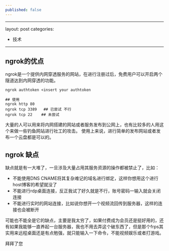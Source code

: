 ```yaml
---
published: false
---
```

---
layout: post
categories:
  - 技术
---
 
## ngrok的优点

ngrok是一个提供内网穿透服务的网站，在进行注册过后，免费用户可以开启两个隧道达到内网穿透的功能。
```ssh
ngrok authtoken <insert your authtoken

## 使用
ngrok http 80
ngrok tcp 3389   ## 已尝试 不行
ngrok tcp 22    ## 未尝试
```
大量的人可以用来将内网搭建的网站或者服务发布到公网上，也有比较多的人用这个来做一些钓鱼网站进行社工的攻击。
使用上来说，进行简单的发布网站或者发布一个云盘都是可以的。

## ngrok 缺点

缺点就是有一大堆了，一旦涉及大量占用其服务资源的操作都被禁止了，比如：

- 不能使用DNS CNAME将其复杂难记的域名进行绑定，这样你想用这个进行host博客的希望就没了
- 不能进行rdp桌面连接，反正我试了好久就是不行，账号密码一输入就会关闭连接
- 不能进行实时的网站连接，比如说你想开一个视频流回传到服务器，这样的连接也会被断开

可能也不能全是它的缺点，主要是我太穷了，如果付费成为会员还是挺好用的，还有如果我能够一直养起一台服务器，我也不用去弄这个破东西了，但是那个frps其实用来远程桌面还是有点勉强，就只能输入一下命令，不能视频娱乐或者打游戏。

拜拜了您
